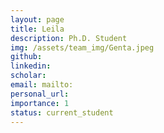 ```yaml
---
layout: page
title: Leila
description: Ph.D. Student
img: /assets/team_img/Genta.jpeg
github: 
linkedin: 
scholar: 
email: mailto:
personal_url:
importance: 1
status: current_student
---
```

